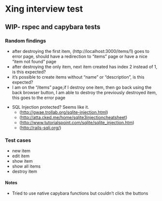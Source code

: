 # Xing interview test

## WIP- rspec and capybara tests ###

### Random findings
- after destroying the first item, (http://localhost:3000/items/1) goes to error page, should have a redirection to “items” page or have a nice “item not found” page
- after destroying the only item, next item created has index 2 instead of 1, is this expected?
- it’s possible to create items without “name” or “description”, is this expected?
- I am on the “/items” page,if I destroy one item, then go back using the back browser button, I am able to destroy the previously destroyed item, this goes to the error page
* SQL Injection protected? Seems like it. 
	* (http://gwae.trollab.org/sqlite-injection.html)
	* (http://atta.cked.me/home/sqlite3injectioncheatsheet)
	* (http://www.tutorialspoint.com/sqlite/sqlite_injection.htm)
	* (http://rails-sqli.org/)

### Test cases
* new item
* edit item
* show item
* show all items
* destroy item

#### Notes
* Tried to use native capybara functions but couldn’t click the buttons

